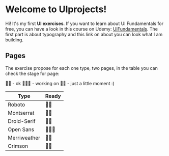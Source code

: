 # Welcome to UIprojects!

Hi! It's my first **UI exercises**. If you want to learn about UI Fundamentals for free, you can have a look in this course on Udemy: [UIFundamentals](https://www.udemy.com/course/fundamentals-of-user-interface-design/). 
The first part is about typography and this link on about you can look what I am building.

## Pages
The exercise propose for each one type, two pages, in the table you can check the stage for page:

👍🏽 - ok
👩🏽‍💻 - working on
🤏🏽 - just a little moment :)


|Type             |Ready                                                       
|-----------------|----------------------------
|Roboto           |👍🏽                      
|Montserrat       |🤏🏽                     
|Droid-Serif      |🤏🏽			      
|Open Sans        |👩🏽‍💻                   
|Merriweather     |🤏🏽                    
|Crimson          |🤏🏽            



